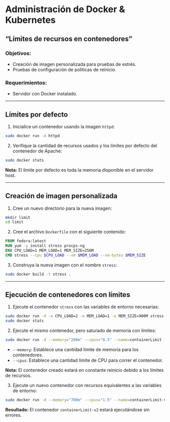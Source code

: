 
# Administración de Docker & Kubernetes  

## “Límites de recursos en contenedores”

### Objetivos:
- Creación de imagen personalizada para pruebas de estrés.
- Pruebas de configuración de políticas de reinicio.

### Requerimientos:
- Servidor con Docker instalado.

---

## Límites por defecto

1. Inicialice un contenedor usando la imagen `httpd`:

```bash
sudo docker run -d httpd
```

2. Verifique la cantidad de recursos usados y los límites por defecto del contenedor de Apache:

```bash
sudo docker stats
```

**Nota:** El límite por defecto es toda la memoria disponible en el servidor host.

---

## Creación de imagen personalizada

1. Cree un nuevo directorio para la nueva imagen:

```bash
mkdir limit
cd limit
```

2. Cree el archivo `Dockerfile` con el siguiente contenido:

```dockerfile
FROM fedora:latest
RUN yum -y install stress procps-ng
ENV CPU_LOAD=1 MEM_LOAD=1 MEM_SIZE=256M
CMD stress --cpu $CPU_LOAD --vm $MEM_LOAD --vm-bytes $MEM_SIZE
```

3. Construya la nueva imagen con el nombre `stress`:

```bash
sudo docker build -t stress .
```

---

## Ejecución de contenedores con límites

1. Ejecute el contenedor `stress` con las variables de entorno necesarias:

```bash
sudo docker run -d -e CPU_LOAD=2 -e MEM_LOAD=1 -e MEM_SIZE=900M stress
sudo docker stats
```

2. Ejecute el mismo contenedor, pero saturado de memoria con límites:

```bash
sudo docker run -d --memory="200m" --cpus="0.5" --name=containerLimit --restart always -e CPU_LOAD=2 -e MEM_LOAD=1 -e MEM_SIZE=500M stress
```

   - `--memory`: Establece una cantidad límite de memoria para los contenedores.
   - `--cpus`: Establece una cantidad límite de CPU para correr el contenedor.

**Nota:** El contenedor creado estará en constante reinicio debido a los límites de recursos.

3. Ejecute un nuevo contenedor con recursos equivalentes a las variables de entorno:

```bash
sudo docker run -d --memory="700m" --cpus="1.5" --name=containerLimit-v2 --restart always -e CPU_LOAD=1 -e MEM_LOAD=1 -e MEM_SIZE=500M stress
```

**Resultado:** El contenedor `containerLimit-v2` estará ejecutándose sin errores.
